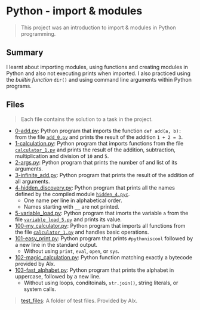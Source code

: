 # Python - import & modules

> This project was an introduction to import & modules in Python programming.

## Summary

I learnt about importing modules, using functions and creating modules in Python and also not executing prints when imported. I also  practiced using the *builtin function* `dir()` and using command line arguments within Python programs.

## Files

> Each file contains the solution to a task in the project.

- [0-add.py](https://github.com/Ebube-Ochemba/alx-higher_level_programming/blob/master/0x02-python-import_modules/0-add.py): Python program that imports the function `def add(a, b):` from the file [`add_0.py`](https://github.com/Ebube-Ochemba/alx-higher_level_programming/blob/master/0x02-python-import_modules/test_files/add_0.py) and prints the result of the addition `1 + 2 = 3`.
- [1-calculation.py](https://github.com/Ebube-Ochemba/alx-higher_level_programming/blob/master/0x02-python-import_modules/2-args.py): Python program that imports functions from the file [`calculator_1.py`](https://github.com/Ebube-Ochemba/alx-higher_level_programming/blob/master/0x02-python-import_modules/test_files/calculator_1.py) and prints the result of the addition, subtraction, multiplication and division of `10` and `5`.
- [2-args.py](https://github.com/Ebube-Ochemba/alx-higher_level_programming/blob/master/0x02-python-import_modules/3-infinite_add.py): Python program that prints the number of and list of its arguments.
- [3-infinite_add.py](https://github.com/Ebube-Ochemba/alx-higher_level_programming/blob/master/0x02-python-import_modules/3-infinite_add.py): Python program that prints the result of the addition of all arguments.
- [4-hidden_discovery.py](https://github.com/Ebube-Ochemba/alx-higher_level_programming/blob/master/0x02-python-import_modules/4-hidden_discovery.py): Python program that prints all the names defined by the compiled module [`hidden_4.pyc`](https://github.com/Ebube-Ochemba/alx-higher_level_programming/blob/master/0x02-python-import_modules/test_files/hidden_4.pyc).
	- One name per line in alphabetical order.
	- Names starting with `__` are not printed.
- [5-variable_load.py](https://github.com/Ebube-Ochemba/alx-higher_level_programming/blob/master/0x02-python-import_modules/5-variable_load.py): Python program that imorts the variable `a` from the file [`variable_load_5.py`](https://github.com/Ebube-Ochemba/alx-higher_level_programming/blob/master/0x02-python-import_modules/test_files/variable_load_5.py) and prints its value.
- [100-my_calculator.py](https://github.com/Ebube-Ochemba/alx-higher_level_programming/blob/master/0x02-python-import_modules/100-my_calculator.py): Python program that imports all functions from the file [`calculator_1.py`](https://github.com/Ebube-Ochemba/alx-higher_level_programming/blob/master/0x02-python-import_modules/test_files/calculator_1.py) and handles basic operations.
- [101-easy_print.py](https://github.com/Ebube-Ochemba/alx-higher_level_programming/blob/master/0x02-python-import_modules/101-easy_print.py): Python program that prints `#pythoniscool` followed by a new line in the standard output.
	- Without using `print`, `eval`, `open`, or `sys`.
- [102-magic_calculation.py](https://github.com/Ebube-Ochemba/alx-higher_level_programming/blob/master/0x02-python-import_modules/102-magic_calculation.py): Python function matching exactly a bytecode provided by Alx.
- [103-fast_alphabet.py](https://github.com/Ebube-Ochemba/alx-higher_level_programming/blob/master/0x02-python-import_modules/103-fast_alphabet.py): Python program that prints the alphabet in uppercase, followed by a new line.
	- Without using loops, conditoinals, `str.join()`, string literals, or system calls.

> [test_files](https://github.com/Ebube-Ochemba/alx-higher_level_programming/tree/master/0x02-python-import_modules/test_files): A folder of test files. Provided by Alx.
